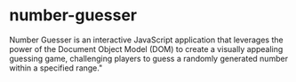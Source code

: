 # number-guesser
Number Guesser is an interactive JavaScript application that leverages the power of the Document Object Model (DOM) to create a visually appealing guessing game, challenging players to guess a randomly generated number within a specified range."
